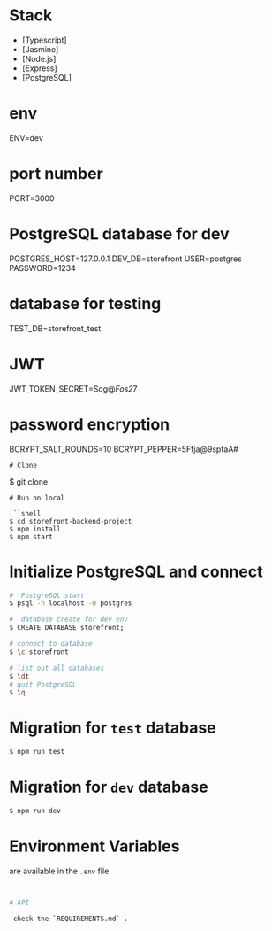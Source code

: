 
# Stack
* [Typescript]
* [Jasmine]
* [Node.js]
* [Express]
* [PostgreSQL]
#  env
ENV=dev
# port number
PORT=3000


# PostgreSQL database for dev
POSTGRES_HOST=127.0.0.1
DEV_DB=storefront
USER=postgres
PASSWORD=1234

# database for testing
TEST_DB=storefront_test


# JWT
JWT_TOKEN_SECRET=Sog@*Fos2*7
# password encryption
BCRYPT_SALT_ROUNDS=10
BCRYPT_PEPPER=5Ffja@9spfaA#

```
# Clone 
```
$ git clone 
```
# Run on local

```shell
$ cd storefront-backend-project
$ npm install
$ npm start
```

# Initialize PostgreSQL and connect 

```sh
#  PostgreSQL start
$ psql -h localhost -U postgres

#  database create for dev env
$ CREATE DATABASE storefront;

# connect to database
$ \c storefront

# list out all databases
$ \dt
# quit PostgreSQL
$ \q
```

# Migration  for `test` database

```sh
$ npm run test
```


# Migration  for `dev` database

```sh
$ npm run dev
```

# Environment Variables
 are available in the `.env` file.

```sh


# API 

 check the `REQUIREMENTS.md` .


